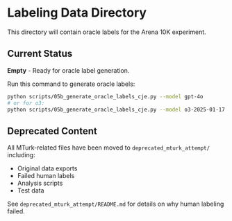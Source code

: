 # Labeling Data Directory

This directory will contain oracle labels for the Arena 10K experiment.

## Current Status

**Empty** - Ready for oracle label generation.

Run this command to generate oracle labels:
```bash
python scripts/05b_generate_oracle_labels_cje.py --model gpt-4o
# or for o3:
python scripts/05b_generate_oracle_labels_cje.py --model o3-2025-01-17 --temperature 1.0
```

## Deprecated Content

All MTurk-related files have been moved to `deprecated_mturk_attempt/` including:
- Original data exports
- Failed human labels 
- Analysis scripts
- Test data

See `deprecated_mturk_attempt/README.md` for details on why human labeling failed.